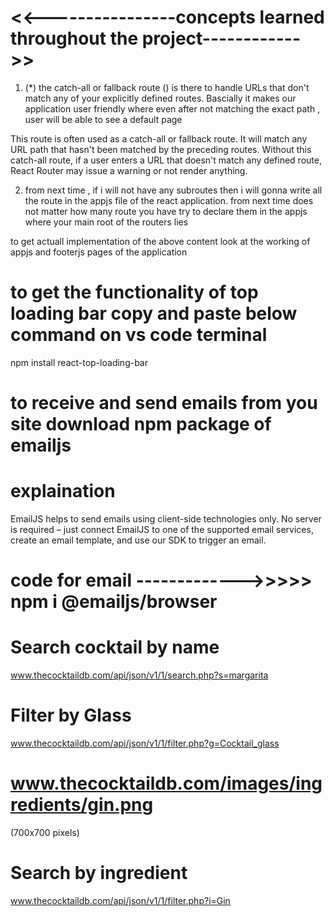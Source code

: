 # <<----------------concepts learned throughout the project------------>>

 1. (*) the catch-all or fallback route (<Route path="*">) is there to handle URLs that don't match any of your explicitly defined routes. Bascially it makes our application user friendly where even after not matching the exact path , user will be able to see a default page

This route is often used as a catch-all or fallback route. It will match any URL path that hasn't been matched by the preceding routes. Without this catch-all route, if a user enters a URL that doesn't match any defined route, React Router may issue a warning or not render anything.

2. from next time , if i will not have any subroutes then i will gonna write all the route in the  appjs file of the react application. from next time does not matter how many route you have try to declare them in the appjs where your main root of the routers lies 

to get actuall implementation of the above content look at the working of appjs and footerjs pages of the application

# to get the functionality of top loading bar copy and paste below command on vs code terminal
npm install react-top-loading-bar

# to receive and send emails from you site download npm package of emailjs
# explaination 
EmailJS helps to send emails using client-side technologies only. No server is required – just connect EmailJS to one of the supported email services, create an email template, and use our SDK to trigger an email.
# code for email ------------->>>>> npm i @emailjs/browser

# Search cocktail by name
www.thecocktaildb.com/api/json/v1/1/search.php?s=margarita

# Filter by Glass
www.thecocktaildb.com/api/json/v1/1/filter.php?g=Cocktail_glass

# www.thecocktaildb.com/images/ingredients/gin.png
(700x700 pixels)

# Search by ingredient
www.thecocktaildb.com/api/json/v1/1/filter.php?i=Gin